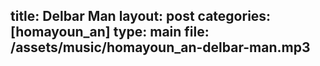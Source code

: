 title: Delbar Man
layout: post
categories: [homayoun_an]
type: main
file: /assets/music/homayoun_an-delbar-man.mp3
---